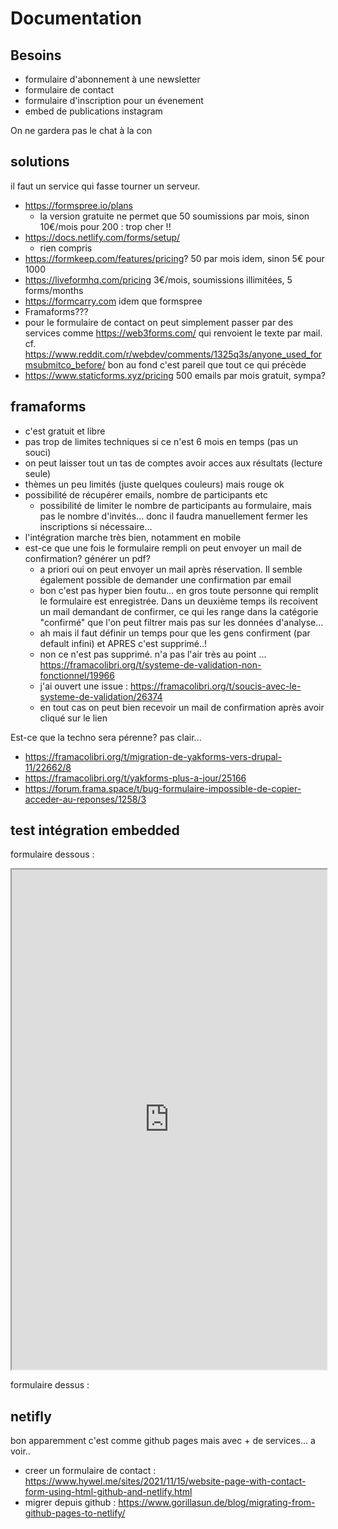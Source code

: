 # Documentation


## Besoins

- formulaire d'abonnement à une newsletter
- formulaire de contact
- formulaire d'inscription pour un évenement
- embed de publications instagram

On ne gardera pas le chat à la con

## solutions

il faut un service qui fasse tourner un serveur.

- https://formspree.io/plans
  - la version gratuite ne permet que 50 soumissions par mois, sinon 10€/mois pour 200 : trop cher !!
- https://docs.netlify.com/forms/setup/
  - rien compris
- https://formkeep.com/features/pricing? 50 par mois idem, sinon 5€ pour 1000
- https://liveformhq.com/pricing 3€/mois, soumissions illimitées, 5 forms/months
- https://formcarry.com idem que formspree
- Framaforms???
- pour le formulaire de contact on peut simplement passer par des services comme https://web3forms.com/ qui renvoient le texte par mail. cf. https://www.reddit.com/r/webdev/comments/1325q3s/anyone_used_formsubmitco_before/ bon au fond c'est pareil que tout ce qui précède
- https://www.staticforms.xyz/pricing 500 emails par mois gratuit, sympa?

## framaforms

- c'est gratuit et libre
- pas trop de limites techniques si ce n'est 6 mois en temps (pas un souci)
- on peut laisser tout un tas de comptes avoir acces aux résultats (lecture seule)
- thèmes un peu limités (juste quelques couleurs) mais rouge ok
- possibilité de récupérer emails, nombre de participants etc
  - possibilité de limiter le nombre de participants au formulaire, mais pas le nombre d'invités... donc il faudra manuellement fermer les inscriptions si nécessaire...
- l'intégration marche très bien, notamment en mobile
- est-ce que une fois le formulaire rempli on peut envoyer un mail de confirmation? générer un pdf?
  - a priori oui on peut envoyer un mail après réservation. Il semble également possible de demander une confirmation par email
  - bon c'est pas hyper bien foutu... en gros toute personne qui remplit le formulaire est enregistrée. Dans un deuxième temps ils recoivent un mail demandant de confirmer, ce qui les range dans la catégorie "confirmé" que l'on peut filtrer mais pas sur les données d'analyse...
  - ah mais il faut définir un temps pour que les gens confirment (par default infini) et APRES c'est supprimé..! 
  - non ce n'est pas supprimé. n'a pas l'air très au point ... https://framacolibri.org/t/systeme-de-validation-non-fonctionnel/19966
  - j'ai ouvert une issue : https://framacolibri.org/t/soucis-avec-le-systeme-de-validation/26374
  - en tout cas on peut bien recevoir un mail de confirmation après avoir cliqué sur le lien

Est-ce que la techno sera pérenne? pas clair...
- https://framacolibri.org/t/migration-de-yakforms-vers-drupal-11/22662/8
- https://framacolibri.org/t/yakforms-plus-a-jour/25166
- https://forum.frama.space/t/bug-formulaire-impossible-de-copier-acceder-au-reponses/1258/3

## test intégration embedded

formulaire dessous : 

<iframe src="https://framaforms.org/titre-test-integration-1750409054" width="100%" height="800" border="0"></iframe>

formulaire dessus :

## netifly

bon apparemment c'est comme github pages mais avec + de services... a voir..

- creer un formulaire de contact : https://www.hywel.me/sites/2021/11/15/website-page-with-contact-form-using-html-github-and-netlify.html
- migrer depuis github : https://www.gorillasun.de/blog/migrating-from-github-pages-to-netlify/
